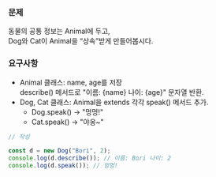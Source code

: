 ### 문제

동물의 공통 정보는 Animal에 두고,  
Dog와 Cat이 Animal을 “상속”받게 만들어봅시다.

### 요구사항

- Animal 클래스: name, age를 저장  
  describe() 메서드로 "이름: {name} 나이: {age}" 문자열 반환.
- Dog, Cat 클래스: Animal을 extends
  각각 speak() 메서드 추가.
  - Dog.speak() → "멍멍!"
  - Cat.speak() → "야옹~"

```ts
// 작성

const d = new Dog("Bori", 2);
console.log(d.describe()); // 이름: Bori 나이: 2
console.log(d.speak()); // 멍멍!
```
